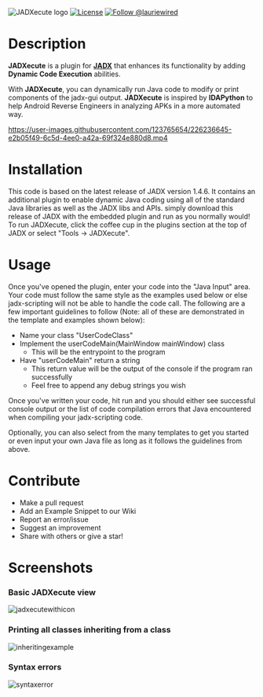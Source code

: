![JADXecute logo](https://user-images.githubusercontent.com/123765654/226205850-ef2e6e68-ae65-41ee-b4e9-23bb82aac52b.png)
[![License](http://img.shields.io/:license-apache-blue.svg)](http://www.apache.org/licenses/LICENSE-2.0.html)
[![Follow @lauriewired](https://img.shields.io/twitter/follow/lauriewired?style=social)](https://twitter.com/lauriewired)
# Description

**JADXecute** is a plugin for **[JADX](https://github.com/skylot/jadx)** that enhances its functionality by adding **Dynamic Code Execution** abilities.

With **JADXecute**, you can dynamically run Java code to modify or print components of the jadx-gui output. **JADXecute** is inspired by **IDAPython** to help Android Reverse Engineers in analyzing APKs in a more automated way.


https://user-images.githubusercontent.com/123765654/226236645-e2b05f49-6c5d-4ee0-a42a-69f324e880d8.mp4



# Installation

This code is based on the latest release of JADX version 1.4.6. It contains an additional plugin to enable dynamic Java coding using all of the standard Java libraries as well as the JADX libs and APIs. simply download this release of JADX with the embedded plugin and run as you normally would! To run JADXecute, click the coffee cup in the plugins section at the top of JADX or select "Tools -> JADXecute".


# Usage

Once you've opened the plugin, enter your code into the "Java Input" area. Your code must follow the same style as the examples used below or else jadx-scripting will not be able to handle the code call. The following are a few important guidelines to follow (Note: all of these are demonstrated in the template and examples shown below):
- Name your class "UserCodeClass"
- Implement the userCodeMain(MainWindow mainWindow) class
    - This will be the entrypoint to the program
- Have "userCodeMain" return a string
    - This return value will be the output of the console if the program ran successfully
    - Feel free to append any debug strings you wish
    
Once you've written your code, hit run and you should either see successful console output or the list of code compilation errors that Java encountered when compiling your jadx-scripting code.

Optionally, you can also select from the many templates to get you started or even input your own Java file as long as it follows the guidelines from above.

# Contribute
- Make a pull request
- Add an Example Snippet to our Wiki
- Report an error/issue
- Suggest an improvement
- Share with others or give a star!

# Screenshots

### Basic JADXecute view
![jadxecutewithicon](https://user-images.githubusercontent.com/123765654/226281090-c38da099-9b47-4918-ade0-015ec0acc7d2.png)

### Printing all classes inheriting from a class
![inheritingexample](https://user-images.githubusercontent.com/123765654/226281266-7a62bbaa-3d22-412f-ae50-3ab2500f7a19.png)

### Syntax errors
![syntaxerror](https://user-images.githubusercontent.com/123765654/226281371-aac333f5-acb7-4b41-a4b5-2efaaa05b144.png)
